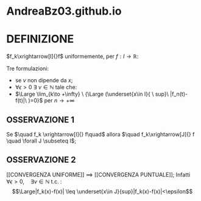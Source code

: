 # AndreaBz03.github.io
# DEFINIZIONE
$f_k\xrightarrow[I]{}f$ uniformemente, per $f:I\to \mathbb{R}$:

Tre formulazioni:
- se $\nu$ non dipende da $x$;
- $\forall \epsilon> 0 \  \exists \ \nu \in \mathbb{N}$ tale che:
- $\Large \lim_{k\to +\infty} \ {\Large (\underset{x\in I}{ \ sup}\ |f_n(t)-f(t)|\ )=0}$  per $n \to +\infty$

## OSSERVAZIONE 1
Se $\quad f_k \xrightarrow[I]{} f\quad$ allora $\quad f_k\xrightarrow[J]{} f \quad \forall J \subseteq I$;

## OSSERVAZIONE 2
[[CONVERGENZA UNIFORME]] $\implies$ [[CONVERGENZA PUNTUALE]];
Infatti $\forall \epsilon >0, \quad \exists \nu \in \mathbb{N}$ t.c. :
$$\Large|f_k(x)-f(x)| \leq \underset{x\in J}{sup}|f_k(x)-f(x)|<\epsilon$$

